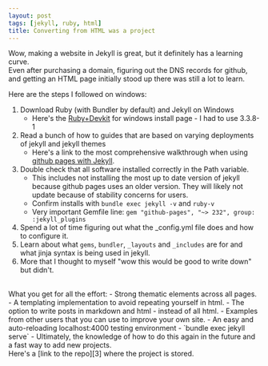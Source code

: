 ```yaml
---
layout: post
tags: [jekyll, ruby, html]
title: Converting from HTML was a project
---
```



Wow, making a website in Jekyll is great, but it definitely has a learning curve.  
Even after purchasing a domain, figuring out the DNS records for github, and getting an HTML page initially stood up there was still a lot to learn.

Here are the steps I followed on windows:
1.  Download Ruby (with Bundler by default) and Jekyll on Windows  
    - Here's the [Ruby+Devkit][1] for windows install page - I had to use 3.3.8-1
2.  Read a bunch of how to guides that are based on varying deployments of jekyll and jekyll themes
    - Here's a link to the most comprehensive walkthrough when using [github pages with Jekyll][2].
3.  Double check that all software installed correctly in the Path variable.
    - This includes not installing the most up to date version of jekyll because github pages uses an older version. They will likely not update because of stability concerns for users. 
    - Confirm installs with `bundle exec jekyll -v`  and `ruby-v`
    - Very important Gemfile line: `gem "github-pages", "~> 232", group: :jekyll_plugins`
4.  Spend a lot of time figuring out what the _config.yml file does and how to configure it.
5.  Learn about what `gems`, `bundler`, `_layouts` and `_includes` are for and what jinja syntax is being used in jekyll.
6.  More that I thought to myself "wow this would be good to write down" but didn't.

<br>
What you get for all the effort:
 - Strong thematic elements across all pages.
 - A templating implementation to avoid repeating yourself in html.
 - The option to write posts in markdown and html - instead of all html.
 - Examples from other users that you can use to improve your own site.
 - An easy and auto-reloading localhost:4000 testing environment
    - `bundle exec jekyll serve`
 - Ultimately, the knowledge of how to do this again in the future and a fast way to add new projects.  

<br>
Here's a [link to the repo][3] where the project is stored.



[1]: https://rubyinstaller.org/downloads/
[2]: https://docs.github.com/en/pages/setting-up-a-github-pages-site-with-jekyll/creating-a-github-pages-site-with-jekyll
[3]: https://github.com/morescode-pm/portfolio/tree/gh-jekyll